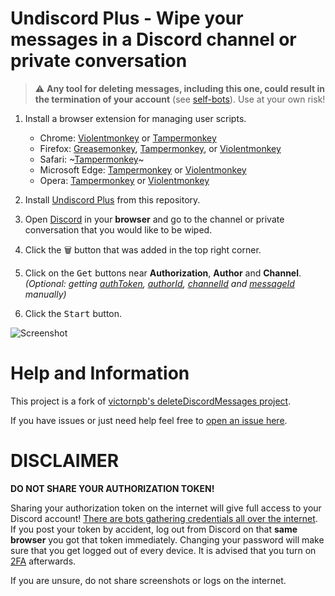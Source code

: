 # Undiscord Plus - Wipe your messages in a Discord channel or private conversation

> :warning: **Any tool for deleting messages, including this one, could result in the termination of your account** (see [self-bots](https://support.discordapp.com/hc/en-us/articles/115002192352-Automated-user-accounts-self-bots-)). Use at your own risk!

1. Install a browser extension for managing user scripts.

    - Chrome: [Violentmonkey](https://chrome.google.com/webstore/detail/violent-monkey/jinjaccalgkegednnccohejagnlnfdag) or [Tampermonkey](https://chrome.google.com/webstore/detail/tampermonkey/dhdgffkkebhmkfjojejmpbldmpobfkfo)     
    - Firefox: [Greasemonkey](https://addons.mozilla.org/firefox/addon/greasemonkey/), [Tampermonkey](https://addons.mozilla.org/firefox/addon/tampermonkey/), or [Violentmonkey](https://addons.mozilla.org/firefox/addon/violentmonkey/)  
    - Safari: ~[Tampermonkey](https://github.com/victornpb/deleteDiscordMessages/issues/91#issuecomment-654514364)~ 
    - Microsoft Edge: [Tampermonkey](https://microsoftedge.microsoft.com/addons/detail/tampermonkey/iikmkjmpaadaobahmlepeloendndfphd) or [Violentmonkey](https://microsoftedge.microsoft.com/addons/detail/violentmonkey/eeagobfjdenkkddmbclomhiblgggliao)  
    - Opera: [Tampermonkey](https://addons.opera.com/extensions/details/tampermonkey-beta/) or [Violentmonkey](https://addons.opera.com/extensions/details/violent-monkey/)  

2. Install [Undiscord Plus](https://github.com/abbydiode/UndiscordPlus/raw/master/deleteDiscordMessages.user.js) from this repository.

3. Open [Discord](https://discord.com/channels/@me) in your __browser__ and go to the channel or private conversation that you would like to be wiped.

4. Click the <kbd>🗑️</kbd> button that was added in the top right corner.

5. Click on the <kbd>Get</kbd> buttons near **Authorization**, **Author** and **Channel**.  
   *(Optional: getting [authToken](./help/authToken.md), [authorId](./help/authorId.md), [channelId](./help/channelId.md) and [messageId](./help/messageId.md)  manually)*

6. Click the <kbd>Start</kbd> button.

![Screenshot](https://user-images.githubusercontent.com/3372598/86538983-b60c7980-becf-11ea-8cad-1a33950e77fc.gif)

# Help and Information

This project is a fork of [victornpb's deleteDiscordMessages project](https://github.com/victornpb/deleteDiscordMessages).

If you have issues or just need help feel free to [open an issue here](https://github.com/abbydiode/UndiscordPlus/issues).

# DISCLAIMER

**DO NOT SHARE YOUR AUTHORIZATION TOKEN!**

Sharing your authorization token on the internet will give full access to your Discord account! [There are bots gathering credentials all over the internet](https://github.com/rndinfosecguy/Scavenger).
If you post your token by accident, log out from Discord on that **same browser** you got that token immediately.
Changing your password will make sure that you get logged out of every device. It is advised that you turn on [2FA](https://support.discord.com/hc/en-us/articles/219576828-Setting-up-Two-Factor-Authentication) afterwards.

If you are unsure, do not share screenshots or logs on the internet.
